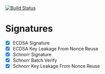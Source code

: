 [![Build Status](https://api.travis-ci.org/BohuTANG/crypto-in-action.svg?branch=master)](https://travis-ci.com/BohuTANG/crypto-in-crypto)

# Signatures
  - [x] ECDSA Signature
  - [x] ECDSA Key Leakage From Nonce Reuse
  - [x] Schnorr Signature
  - [x] Schnorr Batch Verify
  - [x] Schnorr Key Leakage From Nonce Reuse

